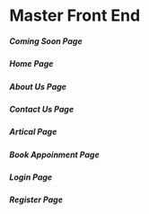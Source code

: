 
# Master Front End 

##### Coming Soon Page 
##### Home Page
##### About Us Page
##### Contact Us Page
##### Artical Page
##### Book Appoinment Page
##### Login Page
##### Register Page
